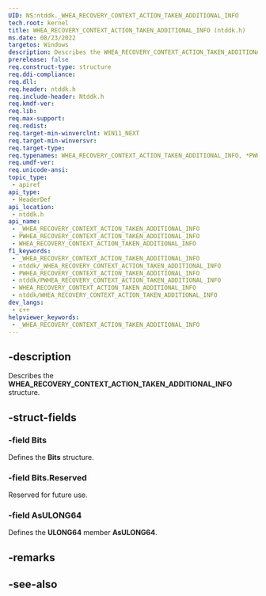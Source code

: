```yaml
---
UID: NS:ntddk._WHEA_RECOVERY_CONTEXT_ACTION_TAKEN_ADDITIONAL_INFO
tech.root: kernel
title: WHEA_RECOVERY_CONTEXT_ACTION_TAKEN_ADDITIONAL_INFO (ntddk.h)
ms.date: 08/23/2022
targetos: Windows
description: Describes the WHEA_RECOVERY_CONTEXT_ACTION_TAKEN_ADDITIONAL_INFO (ntddk.h) structure.
prerelease: false
req.construct-type: structure
req.ddi-compliance: 
req.dll: 
req.header: ntddk.h
req.include-header: Ntddk.h
req.kmdf-ver: 
req.lib: 
req.max-support: 
req.redist: 
req.target-min-winverclnt: WIN11_NEXT
req.target-min-winversvr: 
req.target-type: 
req.typenames: WHEA_RECOVERY_CONTEXT_ACTION_TAKEN_ADDITIONAL_INFO, *PWHEA_RECOVERY_CONTEXT_ACTION_TAKEN_ADDITIONAL_INFO
req.umdf-ver: 
req.unicode-ansi: 
topic_type:
 - apiref
api_type:
 - HeaderDef
api_location:
 - ntddk.h
api_name:
 - _WHEA_RECOVERY_CONTEXT_ACTION_TAKEN_ADDITIONAL_INFO
 - PWHEA_RECOVERY_CONTEXT_ACTION_TAKEN_ADDITIONAL_INFO
 - WHEA_RECOVERY_CONTEXT_ACTION_TAKEN_ADDITIONAL_INFO
f1_keywords:
 - _WHEA_RECOVERY_CONTEXT_ACTION_TAKEN_ADDITIONAL_INFO
 - ntddk/_WHEA_RECOVERY_CONTEXT_ACTION_TAKEN_ADDITIONAL_INFO
 - PWHEA_RECOVERY_CONTEXT_ACTION_TAKEN_ADDITIONAL_INFO
 - ntddk/PWHEA_RECOVERY_CONTEXT_ACTION_TAKEN_ADDITIONAL_INFO
 - WHEA_RECOVERY_CONTEXT_ACTION_TAKEN_ADDITIONAL_INFO
 - ntddk/WHEA_RECOVERY_CONTEXT_ACTION_TAKEN_ADDITIONAL_INFO
dev_langs:
 - c++
helpviewer_keywords:
 - _WHEA_RECOVERY_CONTEXT_ACTION_TAKEN_ADDITIONAL_INFO
---
```


## -description

Describes the **WHEA_RECOVERY_CONTEXT_ACTION_TAKEN_ADDITIONAL_INFO** structure.

## -struct-fields

### -field Bits

Defines the **Bits** structure.

### -field Bits.Reserved

Reserved for future use.

### -field AsULONG64

Defines the **ULONG64** member **AsULONG64**.

## -remarks

## -see-also
